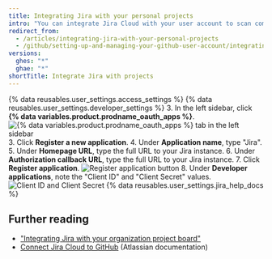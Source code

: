 ```yaml
---
title: Integrating Jira with your personal projects
intro: "You can integrate Jira Cloud with your user account to scan commits and pull requests, creating relevant metadata and hyperlinks in any mentioned Jira issues."
redirect_from:
  - /articles/integrating-jira-with-your-personal-projects
  - /github/setting-up-and-managing-your-github-user-account/integrating-jira-with-your-personal-projects
versions:
  ghes: "*"
  ghae: "*"
shortTitle: Integrate Jira with projects
---
```


{% data reusables.user_settings.access_settings %}
{% data reusables.user_settings.developer_settings %} 3. In the left sidebar, click **{% data variables.product.prodname_oauth_apps %}**.
![{% data variables.product.prodname_oauth_apps %} tab in the left sidebar](/assets/images/help/settings/developer-settings-oauth-apps.png) 3. Click **Register a new application**. 4. Under **Application name**, type "Jira". 5. Under **Homepage URL**, type the full URL to your Jira instance. 6. Under **Authorization callback URL**, type the full URL to your Jira instance. 7. Click **Register application**.
![Register application button](/assets/images/help/oauth/register-application-button.png) 8. Under **Developer applications**, note the "Client ID" and "Client Secret" values.
![Client ID and Client Secret](/assets/images/help/oauth/client-id-and-secret.png)
{% data reusables.user_settings.jira_help_docs %}

## Further reading

- ["Integrating Jira with your organization project board"](/articles/integrating-jira-with-your-organization-project-board)
- <a href="https://confluence.atlassian.com/adminjiracloud/connect-jira-cloud-to-github-814188429.html" data-proofer-ignore>Connect Jira Cloud to GitHub</a> (Atlassian documentation)

